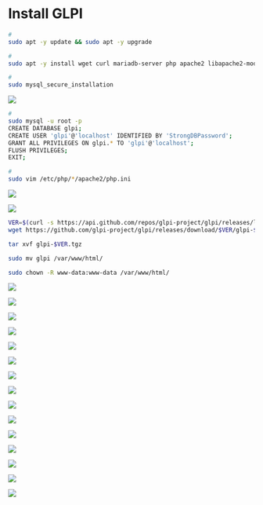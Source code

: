 # Install GLPI

```Bash
#
sudo apt -y update && sudo apt -y upgrade

#
sudo apt -y install wget curl mariadb-server php apache2 libapache2-mod-php php-{curl,zip,bz2,gd,imagick,intl,apcu,memcache,imap,mysql,cas,ldap,tidy,pear,xmlrpc,pspell,mbstring,json,iconv,xml,xsl}

#
sudo mysql_secure_installation
```

![](https://github.com/JonmarCorpuz/SecondBrain/blob/main/Assets/Install%20GLPI%20pt1.jpg)

```Bash
#
sudo mysql -u root -p
CREATE DATABASE glpi;
CREATE USER 'glpi'@'localhost' IDENTIFIED BY 'StrongDBPassword';
GRANT ALL PRIVILEGES ON glpi.* TO 'glpi'@'localhost';
FLUSH PRIVILEGES;
EXIT;

#
sudo vim /etc/php/*/apache2/php.ini
```

![](https://github.com/JonmarCorpuz/SecondBrain/blob/main/Assets/Install%20GLPI%20pt3v2.jpg)

![](https://github.com/JonmarCorpuz/SecondBrain/blob/main/Assets/Install%20GLPI%20pt4v2.jpg)

```Bash
VER=$(curl -s https://api.github.com/repos/glpi-project/glpi/releases/latest|grep tag_name|cut -d '"' -f 4)
wget https://github.com/glpi-project/glpi/releases/download/$VER/glpi-$VER.tgz

tar xvf glpi-$VER.tgz

sudo mv glpi /var/www/html/

sudo chown -R www-data:www-data /var/www/html/
```

![](https://github.com/JonmarCorpuz/SecondBrain/blob/main/Assets/Install%20GLPI%20pt6.jpg)

![](https://github.com/JonmarCorpuz/SecondBrain/blob/main/Assets/Install%20GLPI%20pt7.jpg)

![](https://github.com/JonmarCorpuz/SecondBrain/blob/main/Assets/Install%20GLPI%20pt8.jpg)

![](https://github.com/JonmarCorpuz/SecondBrain/blob/main/Assets/Install%20GLPI%20pt9.jpg)

![](https://github.com/JonmarCorpuz/SecondBrain/blob/main/Assets/Install%20GLPI%20pt10.jpg)

![](https://github.com/JonmarCorpuz/SecondBrain/blob/main/Assets/Install%20GLPI%20pt11.jpg)

![](https://github.com/JonmarCorpuz/SecondBrain/blob/main/Assets/Install%20GLPI%20pt12.jpg)

![](https://github.com/JonmarCorpuz/SecondBrain/blob/main/Assets/Install%20GLPI%20pt13.jpg)

![](https://github.com/JonmarCorpuz/SecondBrain/blob/main/Assets/Install%20GLPI%20pt14.jpg)

![](https://github.com/JonmarCorpuz/SecondBrain/blob/main/Assets/Install%20GLPI%20pt15.jpg)

![](https://github.com/JonmarCorpuz/SecondBrain/blob/main/Assets/Install%20GLPI%20pt16.jpg)

![](https://github.com/JonmarCorpuz/SecondBrain/blob/main/Assets/Install%20GLPI%20pt17.jpg)

![](https://github.com/JonmarCorpuz/SecondBrain/blob/main/Assets/Install%20GLPI%20pt18.jpg)

![](https://github.com/JonmarCorpuz/SecondBrain/blob/main/Assets/Install%20GLPI%20pt19.jpg)

![](https://github.com/JonmarCorpuz/SecondBrain/blob/main/Assets/Whitespace.png)
